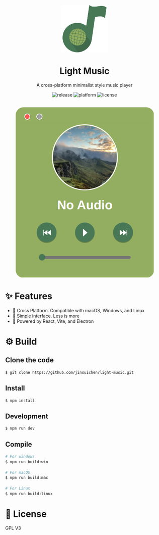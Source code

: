 <br/>

<div align="center">
  <img alt="light-music logo" src=".github/assets/light-music.svg" height="150px" width="150px" />
</div>

<div align="center">
  <h1>Light Music</h1>
</div>

<p align="center">A cross-platform minimalist style music player</p>

<p align="center">
  <img src="https://img.shields.io/github/v/release/jinsuichen/light-music" alt="release" />
  <img src="https://img.shields.io/badge/platform-Windows%20%7C%20Linux%20%7C%20macOS-lightgrey" alt="platform" />
  <img src="https://img.shields.io/github/license/jinsuichen/light-music?color=blue" alt="license" />
</p>

<br/>

<div align="center">
  <img alt="home page" src=".github/assets/homepage.png"/>
</div>

# ✨ Features

- 🚢 Cross Platform. Compatible with macOS, Windows, and Linux
- 📐 Simple interface. Less is more
- 🚀 Powered by React, Vite, and Electron



# ⚙ Build

## Clone the code

```bash
$ git clone https://github.com/jinsuichen/light-music.git
```

## Install

```bash
$ npm install
```

## Development

```bash
$ npm run dev
```

## Compile

```bash
# For windows
$ npm run build:win

# For macOS
$ npm run build:mac

# For Linux
$ npm run build:linux
```

# 📜 License

GPL V3
